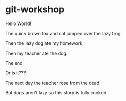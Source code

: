 # git-workshop

Hello World!

The quick brown fox and cat
jumped over the
lazy frog

Then the lazy dog
ate my homework

Then my teacher ate the dog.

The end

Or is it???

The next day the teacher rose from the dead

But dogs aren't lazy so this story is fully cooked
